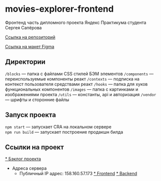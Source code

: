 # movies-explorer-frontend
Фронтенд часть дипломного проекта Яндекс Практикума студента Сергея Сапёрова 

[Ссылка на репозиторий](https://github.com/skalolaz2012/movies-explorer-frontend)

[Ссылка на макет Figma](https://disk.yandex.ru/d/DJKrcOgX0CwGZA)

## Директории

`/blocks` — папка с файлами CSS стилей БЭМ элементов
`/components` — переиспользуемые компоненты реакт
`/contexts` — подписка на контекст пользователя средствами реакт
`/hooks` — папка для хуков функциональных компонентов
`/images` — папка с картинками и изображениями проекта
`/utils` — константы, api и авторизация
`/vendor` — шрифты и сторонние файлы
  
## Запуск проекта

`npm start` — запускает CRA на локальном сервере   
`npm run build` — запускает построение продакшн билда

## Ссылки на проект

[* Бэклог проекта](https://github.com/users/skalolaz2012/projects/1/views/1)
* Адреса сервера
  * Публичный IP адрес: 158.160.57.173
  [* Frontend](https://diploma-saperov.nomoredomains.rocks)
  [* Backend](https://api.diploma-saperov.nomoredomains.rocks)
